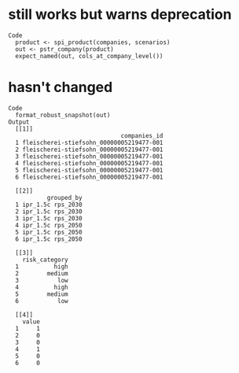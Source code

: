 # still works but warns deprecation

    Code
      product <- spi_product(companies, scenarios)
      out <- pstr_company(product)
      expect_named(out, cols_at_company_level())

# hasn't changed

    Code
      format_robust_snapshot(out)
    Output
      [[1]]
                                    companies_id
      1 fleischerei-stiefsohn_00000005219477-001
      2 fleischerei-stiefsohn_00000005219477-001
      3 fleischerei-stiefsohn_00000005219477-001
      4 fleischerei-stiefsohn_00000005219477-001
      5 fleischerei-stiefsohn_00000005219477-001
      6 fleischerei-stiefsohn_00000005219477-001
      
      [[2]]
               grouped_by
      1 ipr_1.5c rps_2030
      2 ipr_1.5c rps_2030
      3 ipr_1.5c rps_2030
      4 ipr_1.5c rps_2050
      5 ipr_1.5c rps_2050
      6 ipr_1.5c rps_2050
      
      [[3]]
        risk_category
      1          high
      2        medium
      3           low
      4          high
      5        medium
      6           low
      
      [[4]]
        value
      1     1
      2     0
      3     0
      4     1
      5     0
      6     0
      

